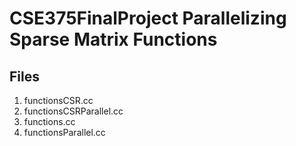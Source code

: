 # CSE375FinalProject Parallelizing Sparse Matrix Functions

## Files
1. functionsCSR.cc
2. functionsCSRParallel.cc
3. functions.cc
4. functionsParallel.cc
